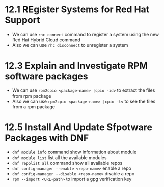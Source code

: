 # 12.1 REgister Systems for Red Hat Support #

* We can use `rhc connect` command to register a system using the new Red Hat Hybrid Cloud command
* Also we can use `rhc disconnect` to unregister a system

# 12.3 Explain and Investigate RPM software packages #

* We can use `rpm2cpio <package-name> |cpio -idv` to extract the files from rpm package
* Also we can use `rpm2cpio <package-name> |cpio -tv` to see the files from a rpm package

# 12.5 Install And Update Sfpotware Packages with DNF #

* `dnf module info` command show information about module
* `dnf module list` list all the available modules
* `dnf repolist all` command show all available repos
* `dnf config-manager --enable <repo-name>` enable a repo
* `dnf config-manager --disable <repo-name>` disable a repo
* `rpm --import <URL-path>` to import a gpg verification key